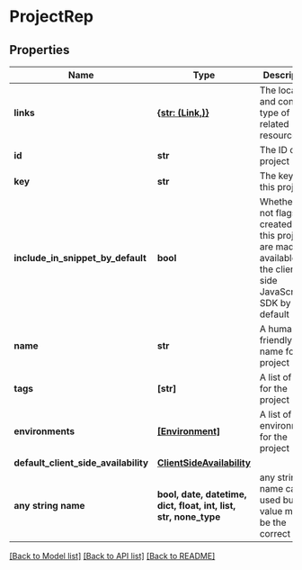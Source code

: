 # ProjectRep


## Properties
Name | Type | Description | Notes
------------ | ------------- | ------------- | -------------
**links** | [**{str: (Link,)}**](Link.md) | The location and content type of related resources | 
**id** | **str** | The ID of this project | 
**key** | **str** | The key of this project | 
**include_in_snippet_by_default** | **bool** | Whether or not flags created in this project are made available to the client-side JavaScript SDK by default | 
**name** | **str** | A human-friendly name for the project | 
**tags** | **[str]** | A list of tags for the project | 
**environments** | [**[Environment]**](Environment.md) | A list of environments for the project | 
**default_client_side_availability** | [**ClientSideAvailability**](ClientSideAvailability.md) |  | [optional] 
**any string name** | **bool, date, datetime, dict, float, int, list, str, none_type** | any string name can be used but the value must be the correct type | [optional]

[[Back to Model list]](../README.md#documentation-for-models) [[Back to API list]](../README.md#documentation-for-api-endpoints) [[Back to README]](../README.md)



